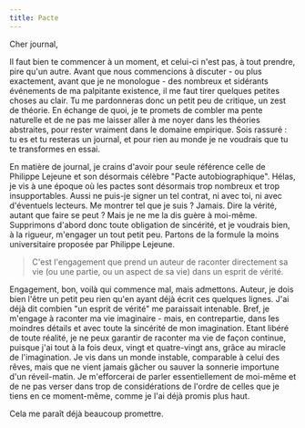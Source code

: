 ```yaml
---
title: Pacte
---
```

Cher journal,

Il faut bien te commencer à un moment, et celui-ci n'est pas, à tout prendre,
pire qu'un autre. Avant que nous commencions à discuter - ou plus exactement,
avant que je ne monologue - des nombreux et sidérants événements de ma
palpitante existence, il me faut tirer quelques petites choses au clair. Tu me
pardonneras donc un petit peu de critique, un zest de théorie. En échange de
quoi, je te promets de combler ma pente naturelle et de ne pas me laisser aller
à me noyer dans les théories abstraites, pour rester vraiment dans le domaine
empirique. Sois rassuré : tu es et tu resteras un journal, et pour rien au
monde je ne voudrais que tu te transformes en essai.

En matière de journal, je crains d'avoir pour seule référence celle de Philippe
Lejeune et son désormais célèbre "Pacte autobiographique". Hélas, je vis à une
époque où les pactes sont désormais trop nombreux et trop insupportables.
Aussi ne puis-je signer un tel contrat, ni avec toi, ni avec d'éventuels
lecteurs. Me montrer tel que je suis ? Jamais. Dire la vérité, autant que faire
se peut ? Mais je ne me la dis guère à moi-même. Supprimons d'abord donc toute
obligation de sincérité, et je voudrais bien, à la rigueur, m'engager un tout
petit peu.  Partons de la formule la moins universitaire proposée par Philippe
Lejeune.

> C'est l'engagement que prend un auteur de raconter directement sa vie (ou une
> partie, ou un aspect de sa vie) dans un esprit de vérité.

Engagement, bon, voilà qui commence mal, mais admettons. Auteur, je dois bien
l'être un petit peu rien qu'en ayant déjà écrit ces quelques lignes.  J'ai déjà
dit combien "un esprit de vérité" me paraissait intenable.  Bref, je m'engage à
raconter ma vie imaginaire - mais, en contrepartie, dans les moindres détails
et avec toute la sincérité de mon imagination.  Etant libéré de toute réalité,
je ne peux garantir de raconter ma vie de façon continue, puisque j'ai tout à
la fois deux, vingt et quatre-vingt ans, grâce au miracle de l'imagination. Je
vis dans un monde instable, comparable à celui des rêves, mais que ne vient
jamais gâcher ou sauver la sonnerie importune d'un réveil-matin. Je
m'efforcerai de parler essentiellement de moi-même et de ne pas verser dans
trop de considérations de l'ordre de celles que je tiens en ce moment-même,
comme je l'ai déjà promis plus haut.

Cela me paraît déjà beaucoup promettre.

